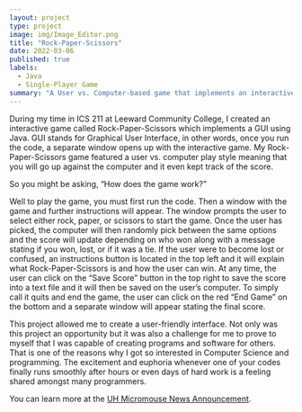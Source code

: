 ```yaml
---
layout: project
type: project
image: img/Image_Editor.png
title: "Rock-Paper-Scissors"
date: 2022-03-06
published: true
labels:
  - Java
  - Single-Player Game
summary: "A User vs. Computer-based game that implements an interactive GUI using Java."
---
```


During my time in ICS 211 at Leeward Community College, I created an interactive game called Rock-Paper-Scissors which implements a GUI using Java. GUI stands for Graphical User Interface, in other words, once you run the code, a separate window opens up with the interactive game. My Rock-Paper-Scissors game featured a user vs. computer play style meaning that you will go up against the computer and it even kept track of the score. 

So you might be asking, “How does the game work?” 

Well to play the game, you must first run the code. Then a window with the game and further instructions will appear. The window prompts the user to select either rock, paper, or scissors to start the game. Once the user has picked, the computer will then randomly pick between the same options and the score will update depending on who won along with a message stating if you won, lost, or if it was a tie. If the user were to become lost or confused, an instructions button is located in the top left and it will explain what Rock-Paper-Scissors is and how the user can win. At any time, the user can click on the “Save Score” button in the top right to save the score into a text file and it will then be saved on the user’s computer. To simply call it quits and end the game, the user can click on the red “End Game” on the bottom and a separate window will appear stating the final score.

This project allowed me to create a user-friendly interface. Not only was this project an opportunity but it was also a challenge for me to prove to myself that I was capable of creating programs and software for others. That is one of the reasons why I got so interested in Computer Science and programming. The excitement and euphoria whenever one of your codes finally runs smoothly after hours or even days of hard work is a feeling shared amongst many programmers. 


You can learn more at the [UH Micromouse News Announcement](https://manoa.hawaii.edu/news/article.php?aId=2857).
